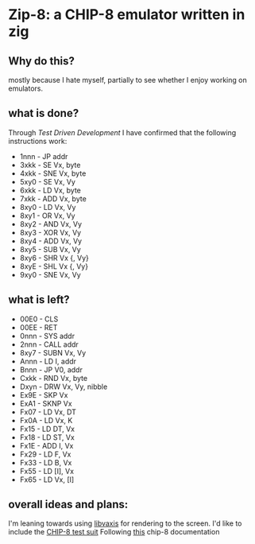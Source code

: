 # Zip-8: a CHIP-8 emulator written in zig

## Why do this?
mostly because I hate myself, partially to see whether I enjoy working on emulators.

## what is done? 
Through *Test Driven Development* I have confirmed that the following instructions work:
 - 1nnn - JP addr
 - 3xkk - SE Vx, byte
 - 4xkk - SNE Vx, byte
 - 5xy0 - SE Vx, Vy
 - 6xkk - LD Vx, byte
 - 7xkk - ADD Vx, byte
 - 8xy0 - LD Vx, Vy
 - 8xy1 - OR Vx, Vy
 - 8xy2 - AND Vx, Vy
 - 8xy3 - XOR Vx, Vy
 - 8xy4 - ADD Vx, Vy
 - 8xy5 - SUB Vx, Vy
 - 8xy6 - SHR Vx {, Vy}
 - 8xyE - SHL Vx {, Vy}
 - 9xy0 - SNE Vx, Vy

## what is left? 
 - 00E0 - CLS
 - 00EE - RET
 - 0nnn - SYS addr
 - 2nnn - CALL addr
 - 8xy7 - SUBN Vx, Vy
 - Annn - LD I, addr
 - Bnnn - JP V0, addr
 - Cxkk - RND Vx, byte
 - Dxyn - DRW Vx, Vy, nibble
 - Ex9E - SKP Vx
 - ExA1 - SKNP Vx
 - Fx07 - LD Vx, DT
 - Fx0A - LD Vx, K
 - Fx15 - LD DT, Vx
 - Fx18 - LD ST, Vx
 - Fx1E - ADD I, Vx
 - Fx29 - LD F, Vx
 - Fx33 - LD B, Vx
 - Fx55 - LD \[I\], Vx
 - Fx65 - LD Vx, \[I\]

## overall ideas and plans:
I'm leaning towards using [libvaxis](https://github.com/rockorager/libvaxis) for rendering to the screen.
I'd like to include the [CHIP-8 test suit](https://github.com/Timendus/chip8-test-suite)
Following [this](http://devernay.free.fr/hacks/chip8/C8TECH10.HTM#0.0) chip-8 documentation

